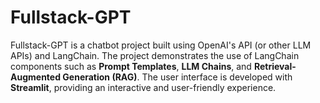 # Fullstack-GPT

Fullstack-GPT is a chatbot project built using OpenAI's API (or other LLM APIs) and LangChain. The project demonstrates the use of LangChain components such as **Prompt Templates**, **LLM Chains**, and **Retrieval-Augmented Generation (RAG)**. The user interface is developed with **Streamlit**, providing an interactive and user-friendly experience.
